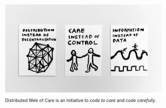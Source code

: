![group photo](static/images/og.jpg)


Distributed Web of Care is an initiative to *code to care* and *code carefully*.